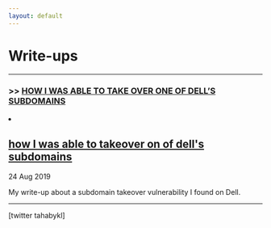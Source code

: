 ```yaml
---
layout: default
---
```


# Write-ups

* * *

### >>  [HOW I WAS ABLE TO TAKE OVER ONE OF DELL’S SUBDOMAINS](./subdomain-takeover.html)

<li>
        <h2><a href="/en/subdomain-takeover.html">how I was able to takeover on of dell's subdomains</a></h2>
        <time datetime="2020-08-20T00:00:00+00:00">24 Aug 2019</time>
        <p>My write-up about a subdomain takeover vulnerability I found on Dell.</p>
</li>


* * *

[twitter tahabykl]

[^1]: Here's the first footnote